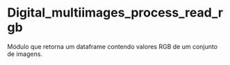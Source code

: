 # Digital_multiimages_process_read_rgb
Módulo que retorna um dataframe contendo valores RGB de um conjunto de imagens.
